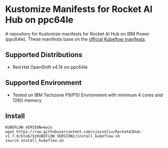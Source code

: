 # Kustomize Manifests for Rocket AI Hub on ppc64le
A repository for Kustomize manifests for Rocket AI Hub on IBM Power (ppc64le).
These manifests base on the [official Kubeflow manifests](http://www.github.com/kubeflow/manifests/).

## Supported Distributions
- Red Hat OpenShift v4.14 on ppc64le

## Supported Environment
- Tested on IBM Techzone P9/P10 Environment with minimum 4 cores and 128G memory

## Install
```
KUBEFLOW_VERSION=main
wget https://raw.githubusercontent.com/xjasonliu/RocketAIHub-v1.7.0/blob/${KUBEFLOW_VERSION}/install_kubeflow.sh
source install_kubeflow.sh
```





